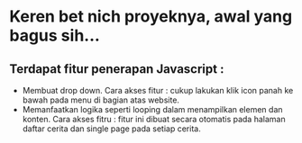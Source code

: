 # Keren bet nich proyeknya, awal yang bagus sih...

## Terdapat fitur penerapan Javascript :

- Membuat drop down.
  Cara akses fitur : cukup lakukan klik icon panah ke bawah pada menu di bagian atas website.
- Memanfaatkan logika seperti looping dalam menampilkan elemen dan konten.
  Cara akses fitru : fitur ini dibuat secara otomatis pada halaman daftar cerita dan single page pada setiap cerita.
